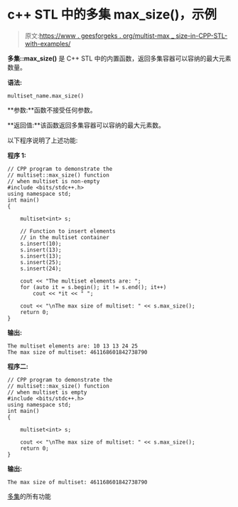 # c++ STL 中的多集 max_size()，示例

> 原文:[https://www . geesforgeks . org/multist-max _ size-in-CPP-STL-with-examples/](https://www.geeksforgeeks.org/multiset-max_size-in-cpp-stl-with-examples/)

**多集::max_size()** 是 C++ STL 中的内置函数，返回多集容器可以容纳的最大元素数量。

**语法:**

```
multiset_name.max_size()
```

**参数:**函数不接受任何参数。

**返回值:**该函数返回多集容器可以容纳的最大元素数。

以下程序说明了上述功能:

**程序 1:**

```
// CPP program to demonstrate the
// multiset::max_size() function
// when multiset is non-empty
#include <bits/stdc++.h>
using namespace std;
int main()
{

    multiset<int> s;

    // Function to insert elements
    // in the multiset container
    s.insert(10);
    s.insert(13);
    s.insert(13);
    s.insert(25);
    s.insert(24);

    cout << "The multiset elements are: ";
    for (auto it = s.begin(); it != s.end(); it++)
        cout << *it << " ";

    cout << "\nThe max size of multiset: " << s.max_size();
    return 0;
}
```

**输出:**

```
The multiset elements are: 10 13 13 24 25 
The max size of multiset: 461168601842738790

```

**程序二:**

```
// CPP program to demonstrate the
// multiset::max_size() function
// when multiset is empty
#include <bits/stdc++.h>
using namespace std;
int main()
{

    multiset<int> s;

    cout << "\nThe max size of multiset: " << s.max_size();
    return 0;
}
```

**输出:**

```
The max size of multiset: 461168601842738790

```

[多集](https://www.geeksforgeeks.org/multiset-in-cpp-stl/)的所有功能